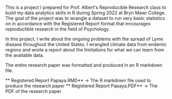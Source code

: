  This is a project I prepared for Prof. Albert's Reproducible Research class to build my data analytics skills in R during Spring 2022 at Bryn Mawr College. The goal of the project was to wrangle a dataset
 to run very basic statistics on in accordance with the Registered Report format that encourages reproductible research in the field of Psychology.

 In this project, I write about the ongoing problems with the spread of Lyme disease throughout the United States. I wrangled climate data from endemic regions and wrote a report about the limitations for what we can learn from the available data.

 The entire research paper was formatted and produced in an R markdown file.

** Registered Report Papaya.RMD** -> The R markdown file used to produce the research paper
** Registered Report Papaya.PDF** -> The PDF of the research paper

 

 
